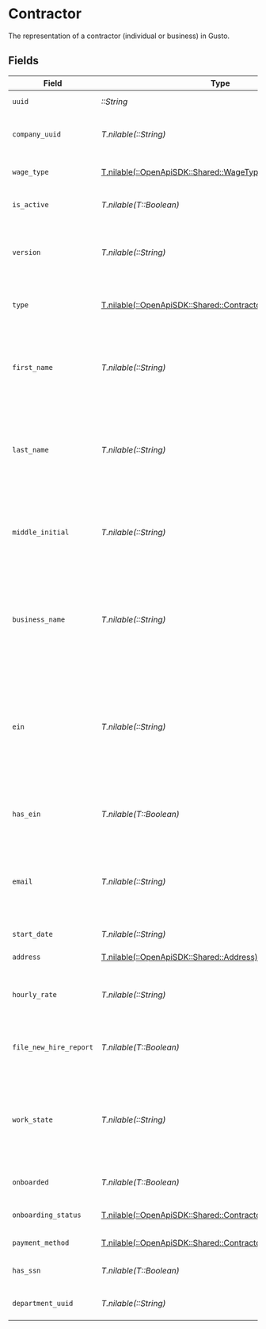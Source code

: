 # Contractor

The representation of a contractor (individual or business) in Gusto.


## Fields

| Field                                                                                                                                                                          | Type                                                                                                                                                                           | Required                                                                                                                                                                       | Description                                                                                                                                                                    | Example                                                                                                                                                                        |
| ------------------------------------------------------------------------------------------------------------------------------------------------------------------------------ | ------------------------------------------------------------------------------------------------------------------------------------------------------------------------------ | ------------------------------------------------------------------------------------------------------------------------------------------------------------------------------ | ------------------------------------------------------------------------------------------------------------------------------------------------------------------------------ | ------------------------------------------------------------------------------------------------------------------------------------------------------------------------------ |
| `uuid`                                                                                                                                                                         | *::String*                                                                                                                                                                     | :heavy_check_mark:                                                                                                                                                             | The UUID of the contractor in Gusto.                                                                                                                                           |                                                                                                                                                                                |
| `company_uuid`                                                                                                                                                                 | *T.nilable(::String)*                                                                                                                                                          | :heavy_minus_sign:                                                                                                                                                             | The UUID of the company the contractor is employed by.                                                                                                                         |                                                                                                                                                                                |
| `wage_type`                                                                                                                                                                    | [T.nilable(::OpenApiSDK::Shared::WageType)](../../models/shared/wagetype.md)                                                                                                   | :heavy_minus_sign:                                                                                                                                                             | The contractor's wage type, either "Fixed" or "Hourly".                                                                                                                        |                                                                                                                                                                                |
| `is_active`                                                                                                                                                                    | *T.nilable(T::Boolean)*                                                                                                                                                        | :heavy_minus_sign:                                                                                                                                                             | The status of the contractor with the company.                                                                                                                                 |                                                                                                                                                                                |
| `version`                                                                                                                                                                      | *T.nilable(::String)*                                                                                                                                                          | :heavy_minus_sign:                                                                                                                                                             | The current version of the object. See the [versioning guide](https://docs.gusto.com/embedded-payroll/docs/idempotency) for information on how to use this field.              |                                                                                                                                                                                |
| `type`                                                                                                                                                                         | [T.nilable(::OpenApiSDK::Shared::ContractorType)](../../models/shared/contractortype.md)                                                                                       | :heavy_minus_sign:                                                                                                                                                             | The contractor's type, either "Individual" or "Business".                                                                                                                      |                                                                                                                                                                                |
| `first_name`                                                                                                                                                                   | *T.nilable(::String)*                                                                                                                                                          | :heavy_minus_sign:                                                                                                                                                             | The contractor’s first name. This attribute is required for “Individual” contractors and will be ignored for “Business” contractors.                                           |                                                                                                                                                                                |
| `last_name`                                                                                                                                                                    | *T.nilable(::String)*                                                                                                                                                          | :heavy_minus_sign:                                                                                                                                                             | The contractor’s last name. This attribute is required for “Individual” contractors and will be ignored for “Business” contractors.                                            |                                                                                                                                                                                |
| `middle_initial`                                                                                                                                                               | *T.nilable(::String)*                                                                                                                                                          | :heavy_minus_sign:                                                                                                                                                             | The contractor’s middle initial. This attribute is optional for “Individual” contractors and will be ignored for “Business” contractors.                                       |                                                                                                                                                                                |
| `business_name`                                                                                                                                                                | *T.nilable(::String)*                                                                                                                                                          | :heavy_minus_sign:                                                                                                                                                             | The name of the contractor business. This attribute is required for “Business” contractors and will be ignored for “Individual” contractors.                                   |                                                                                                                                                                                |
| `ein`                                                                                                                                                                          | *T.nilable(::String)*                                                                                                                                                          | :heavy_minus_sign:                                                                                                                                                             | The Federal Employer Identification Number of the contractor business. This attribute is optional for “Business” contractors and will be ignored for “Individual” contractors. |                                                                                                                                                                                |
| `has_ein`                                                                                                                                                                      | *T.nilable(T::Boolean)*                                                                                                                                                        | :heavy_minus_sign:                                                                                                                                                             | Whether company's Employer Identification Number (EIN) is present                                                                                                              |                                                                                                                                                                                |
| `email`                                                                                                                                                                        | *T.nilable(::String)*                                                                                                                                                          | :heavy_minus_sign:                                                                                                                                                             | The contractor’s email address. This attribute is optional for “Individual” contractors and will be ignored for “Business” contractors.                                        |                                                                                                                                                                                |
| `start_date`                                                                                                                                                                   | *T.nilable(::String)*                                                                                                                                                          | :heavy_minus_sign:                                                                                                                                                             | The contractor's start date.                                                                                                                                                   |                                                                                                                                                                                |
| `address`                                                                                                                                                                      | [T.nilable(::OpenApiSDK::Shared::Address)](../../models/shared/address.md)                                                                                                     | :heavy_minus_sign:                                                                                                                                                             | The contractor’s home address.                                                                                                                                                 |                                                                                                                                                                                |
| `hourly_rate`                                                                                                                                                                  | *T.nilable(::String)*                                                                                                                                                          | :heavy_minus_sign:                                                                                                                                                             | The contractor’s hourly rate. This attribute is required if the wage_type is “Hourly”.                                                                                         | 50.0                                                                                                                                                                           |
| `file_new_hire_report`                                                                                                                                                         | *T.nilable(T::Boolean)*                                                                                                                                                        | :heavy_minus_sign:                                                                                                                                                             | The boolean flag indicating whether Gusto will file a new hire report for the contractor                                                                                       |                                                                                                                                                                                |
| `work_state`                                                                                                                                                                   | *T.nilable(::String)*                                                                                                                                                          | :heavy_minus_sign:                                                                                                                                                             | State where the contractor will be conducting the majority of their work for the company.<br/>This value is used when generating the new hire report.                          |                                                                                                                                                                                |
| `onboarded`                                                                                                                                                                    | *T.nilable(T::Boolean)*                                                                                                                                                        | :heavy_minus_sign:                                                                                                                                                             | The updated onboarding status for the contractor                                                                                                                               |                                                                                                                                                                                |
| `onboarding_status`                                                                                                                                                            | [T.nilable(::OpenApiSDK::Shared::ContractorOnboardingStatus1)](../../models/shared/contractoronboardingstatus1.md)                                                             | :heavy_minus_sign:                                                                                                                                                             | One of the "onboarding_status" enum values.                                                                                                                                    |                                                                                                                                                                                |
| `payment_method`                                                                                                                                                               | [T.nilable(::OpenApiSDK::Shared::ContractorPaymentMethod1)](../../models/shared/contractorpaymentmethod1.md)                                                                   | :heavy_minus_sign:                                                                                                                                                             | The contractor's payment method.                                                                                                                                               |                                                                                                                                                                                |
| `has_ssn`                                                                                                                                                                      | *T.nilable(T::Boolean)*                                                                                                                                                        | :heavy_minus_sign:                                                                                                                                                             | Indicates whether the contractor has an SSN in Gusto.                                                                                                                          |                                                                                                                                                                                |
| `department_uuid`                                                                                                                                                              | *T.nilable(::String)*                                                                                                                                                          | :heavy_minus_sign:                                                                                                                                                             | The UUID of the department the contractor is under                                                                                                                             |                                                                                                                                                                                |